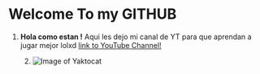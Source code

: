 # Welcome To my GITHUB
1. **Hola como estan !** Aqui les dejo mi canal de YT para que aprendan a jugar mejor lolxd [link to YouTube Channel!](https://www.youtube.com/channel/UCr3c_u_Kqq4U8zBT-dhCpzQ?view_as=subscriber)

   2. ![Image of Yaktocat](https://octodex.github.com/images/privateinvestocat.jpg)
